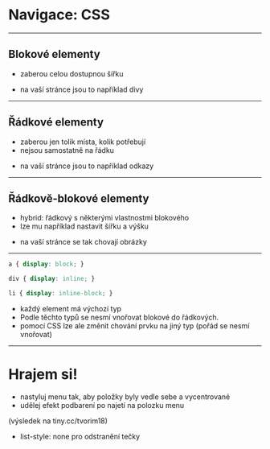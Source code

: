<!-- .slide: data-state="c-slide-inter" -->

#  Navigace: CSS

---

## Blokové elementy

* zaberou celou dostupnou šířku

>>>
* na vaší stránce jsou to například divy

---

## Řádkové elementy

* zaberou jen tolik místa, kolik potřebují
* nejsou samostatně na řádku 


>>>
* na vaší stránce jsou to například odkazy

---

## Řádkově-blokové elementy

* hybrid: řádkový s některými vlastnostmi blokového
* lze mu například nastavit šířku a výšku

>>>
* na vaší stránce se tak chovají obrázky

---

```css
a { display: block; }

div { display: inline; }

li { display: inline-block; }
```
<!-- .element: class="c-text-md stretch" -->


>>>
* každý element má výchozí typ
* Podle těchto typů se nesmí vnořovat blokové do řádkových.
* pomocí CSS lze ale změnit chování prvku na jiný typ (pořád se nesmí vnořovat)

---

<!-- .slide: data-state="c-slide-task" -->

# Hrajem si!

* nastyluj menu tak, aby položky byly vedle sebe a vycentrované
* udělej efekt podbarení po najetí na polozku menu

(výsledek na tiny.cc/tvorim18) <!-- .element: class="c-text-xs c-text-right" -->

>>>
* list-style: none pro odstranění tečky
